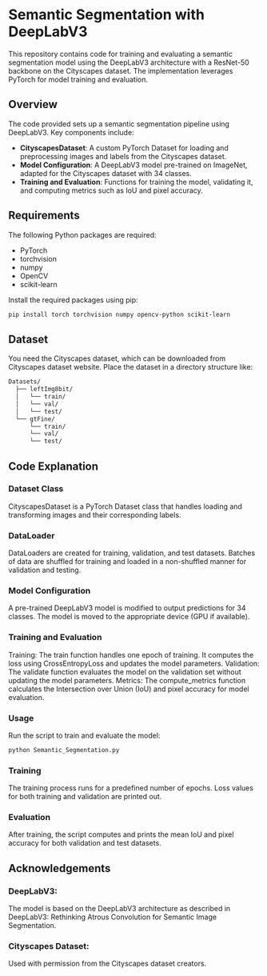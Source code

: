 # Semantic Segmentation with DeepLabV3

This repository contains code for training and evaluating a semantic segmentation model using the DeepLabV3 architecture with a ResNet-50 backbone on the Cityscapes dataset. The implementation leverages PyTorch for model training and evaluation.

## Overview

The code provided sets up a semantic segmentation pipeline using DeepLabV3. Key components include:

- **CityscapesDataset**: A custom PyTorch Dataset for loading and preprocessing images and labels from the Cityscapes dataset.
- **Model Configuration**: A DeepLabV3 model pre-trained on ImageNet, adapted for the Cityscapes dataset with 34 classes.
- **Training and Evaluation**: Functions for training the model, validating it, and computing metrics such as IoU and pixel accuracy.

## Requirements

The following Python packages are required:

- PyTorch
- torchvision
- numpy
- OpenCV
- scikit-learn

Install the required packages using pip:

```bash
pip install torch torchvision numpy opencv-python scikit-learn
```

## Dataset
You need the Cityscapes dataset, which can be downloaded from Cityscapes dataset website. Place the dataset in a directory structure like:

```bash
Datasets/
  ├── leftImg8bit/
  │   └── train/
  │   └── val/
  │   └── test/
  └── gtFine/
      └── train/
      └── val/
      └── test/
 ```

## Code Explanation

### Dataset Class
CityscapesDataset is a PyTorch Dataset class that handles loading and transforming images and their corresponding labels.

### DataLoader
DataLoaders are created for training, validation, and test datasets. Batches of data are shuffled for training and loaded in a non-shuffled manner for validation and testing.

### Model Configuration
A pre-trained DeepLabV3 model is modified to output predictions for 34 classes. The model is moved to the appropriate device (GPU if available).

### Training and Evaluation
Training: The train function handles one epoch of training. It computes the loss using CrossEntropyLoss and updates the model parameters.
Validation: The validate function evaluates the model on the validation set without updating the model parameters.
Metrics: The compute_metrics function calculates the Intersection over Union (IoU) and pixel accuracy for model evaluation.

### Usage
Run the script to train and evaluate the model:

```bash
python Semantic_Segmentation.py
```
### Training
The training process runs for a predefined number of epochs. Loss values for both training and validation are printed out.

### Evaluation
After training, the script computes and prints the mean IoU and pixel accuracy for both validation and test datasets.

## Acknowledgements
### DeepLabV3:
The model is based on the DeepLabV3 architecture as described in DeepLabV3: Rethinking Atrous Convolution for Semantic Image Segmentation.
### Cityscapes Dataset: 
Used with permission from the Cityscapes dataset creators.
